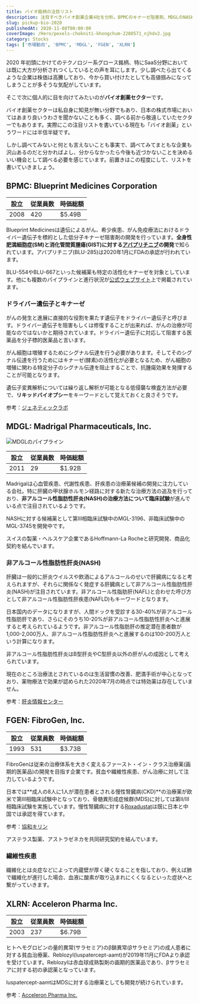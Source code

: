 ```yaml
---
title: バイオ銘柄の注目リスト
description: 注目すべきバイオ創薬企業4社を分析。BPMCのキナーゼ阻害剤、MDGLのNASH治療薬、FGENの慢性腕臓病治療薬、XLRNの粧液病治療薬など、各社のパイプラインと市場機会を詳細解説。
slug: pickup-bio-2020
publishedAt: 2020-11-08T00:00:00
coverImage: /Hero/pexels-chokniti-khongchum-2280571_njhdv2.jpg
category: Stocks
tags: ['市場動向', 'BPMC', 'MDGL', 'FGEN', 'XLRN']
---
```


2020 年初頭にかけてのテクノロジー系グロース銘柄、特にSaaS分野においては既に大方が分析されつくしているとの声を耳にします。少し調べたら出てくるような企業は株価は高騰しており、今から買い付けたとしても高値掴みになってしまうことが多そうな気配がしています。

そこで次に個人的に目を向けてみたいのが**バイオ創薬セクター**です。

バイオ創薬セクターは私自身に知見が無い分野でもあり、日本の株式市場においてはあまり良いうわさを聞かないことも多く、調べる前から敬遠していたセクターでもあります。実際にこの注目リストを書いている現在も「バイオ創薬」というワードには半信半疑です。

しかし調べてみないと何とも言えないことも事実で、調べてみてまともな企業も沢山あるのだと分かればよし、分からなかったら今後も近づかないことを決めるいい機会として調べる必要を感じています。前置きはこの程度にして、リストを書いていきましょう。

## BPMC: Blueprint Medicines Corporation

| 設立 | 従業員数 | 時価総額 |
| ---- | -------- | -------- |
| 2008 | 420      | $5.49B   |

Blueprint Medicinesは遺伝によるがん、希少疾患、がん免疫療法におけるドライバー遺伝子を標的とした低分子キナーゼ阻害剤の開発を行っています。**全身性肥満細胞症(SM)と消化管間質腫瘍(GIST)に対する[アバプリチニブ](https://www.cancerit.jp/64752.html)の開発**で知られています。アバプリチニブ(BLU-285)は2020年1月にFDAの承認が行われています。

BLU-554やBLU-667といった候補薬も特定の活性化キナーゼを対象としています。他にも複数のパイプラインと進行状況が[公式ウェブサイト](https://www.blueprintmedicines.com/pipeline/)上で掲載されています。

### ドライバー遺伝子とキナーゼ

がんの発生と進展に直接的な役割を果たす遺伝子をドライバー遺伝子と呼びます。ドライバー遺伝子を阻害もしくは修復することが出来れば、がんの治療が可能なのではないかと期待されています。ドライバー遺伝子に対応して阻害する医薬品を分子標的医薬品と言います。

がん細胞は増殖するためにシグナル伝達を行う必要があります。そしてそのシグナル伝達を行うためにはキナーゼ(酵素)の活性化が必要となるため、がん細胞の増殖に関わる特定分子のシグナル伝達を阻止することで、抗腫瘍効果を発揮することが可能となります。

遺伝子変異解析については繰り返し解析が可能となる低侵襲な検査方法が必要で、**リキッドバイオプシー**をキーワードとして覚えておくと良さそうです。

参考：[ジェネティックラボ](https://www.gene-lab.com/column/column_170119_01.html)

## MDGL: Madrigal Pharmaceuticals, Inc.

![MDGLのパイプライン](/Stocks/pipeline-1536x833_mdofbh.jpg)

| 設立 | 従業員数 | 時価総額 |
| ---- | -------- | -------- |
| 2011 | 29       | $1.92B   |

Madrigalは心血管疾患、代謝性疾患、肝疾患の治療薬候補の開発に注力している会社。特に肝臓の甲状腺ホルモン経路に対する新たな治療方法の追及を行っており、**非アルコール性脂肪性肝炎(NASH)の治療方法について臨床試験**が進んでいる点で注目されているようです。

NASHに対する候補薬として第III相臨床試験中のMGL-3196、非臨床試験中のMGL-3745を開発中です。

スイスの製薬・ヘルスケア企業であるHoffmann-La Rocheと研究開発、商品化契約を結んでいます。

### 非アルコール性脂肪性肝炎(NASH)

肝臓は一般的に肝炎ウイルスや飲酒によるアルコールのせいで肝臓病になると考えられますが、それらに関係なく発症する肝臓病として非アルコール性脂肪性肝炎(NASH)が注目されています。非アルコール性脂肪肝(NAFL)と合わせた呼び方として非アルコール性脂肪性肝疾患(NAFLD)もキーワードとなります。

日本国内のデータになりますが、人間ドックを受診する30-40%が非アルコール性脂肪肝であり、さらにそのうち10-20%が非アルコール性脂肪性肝炎へと進展すると考えられているようです。非アルコール性脂肪肝の推定潜在患者数が1,000-2,000万人、非アルコール性脂肪性肝炎へと進展するのは100-200万人という計算になります。

非アルコール性脂肪性肝炎はB型肝炎やC型肝炎以外の肝がんの成因として考えられています。

現在のところ治療法とされているのは生活習慣の改善、肥満手術が中心となっており、薬物療法で効果が認められた2020年7月の時点では特効薬は存在していません。

参考：[肝炎情報センター](http://www.kanen.ncgm.go.jp/cont/010/shibousei.html)

## FGEN: FibroGen, Inc.

| 設立 | 従業員数 | 時価総額 |
| ---- | -------- | -------- |
| 1993 | 531      | $3.73B   |

FibroGenは従来の治療体系を大きく変えるファースト・イン・クラス治療薬(画期的医薬品)の開発を目指す企業です。貧血や繊維性疾患、がん治療に対して注力しているようです。

日本では**成人の8人に1人が潜在患者とされる慢性腎臓病(CKD)**の治療薬が欧米で第III相臨床試験中となっており、骨髄異形成症候群(MDS)に対しては第II/III相臨床試験を実施しています。慢性腎臓病に対する[Roxadustat](https://www.fibrogen.com/pipeline/)は既に日本と中国では承認を得ています。

参考：[協和キリン](https://www.kyowakirin.co.jp/ckd/about_ckd/index.html)

アステラス製薬、アストラゼネカを共同研究契約を結んでいます。

### 繊維性疾患

繊維化とは炎症などによって内蔵壁が厚く硬くなることを指しており、例えば肺で繊維化が進行した場合、血液に酸素が取り込まれにくくなるといった症状へと繋がっていきます。

## XLRN: Acceleron Pharma Inc.

| 設立 | 従業員数 | 時価総額 |
| ---- | -------- | -------- |
| 2003 | 237      | $6.79B   |

ヒトヘモグロビンの量的異常(サラセミア)のβ鎖異常(βサラセミア)の成人患者に対する貧血治療薬、Reblozyl(luspatercept-aamt)が2019年11月にFDAより承認を受けています。Reblozylは赤血球成熟製剤の画期的医薬品であり、βサラセミアに対する初の承認薬となっています。

luspatercept-aamtはMDSに対する治療薬としても開発が続けられています。

参考：[Acceleron Pharma Inc.](https://acceleronpharma.com/science-pipeline/pipeline/)
